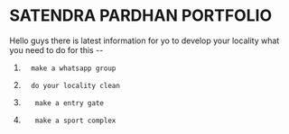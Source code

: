 # SATENDRA PARDHAN PORTFOLIO
Hello guys there is latest information for yo to develop your locality
what you need to do for this --
     


1.       make a whatsapp group
1.       do your locality clean
1.        make a entry gate 
1.        make a sport complex 
